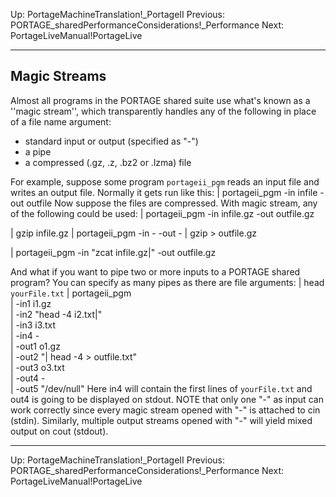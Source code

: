 Up: PortageMachineTranslation!_PortageII
Previous: PORTAGE_sharedPerformanceConsiderations!_Performance
Next: PortageLiveManual!PortageLive

-----------------------

## Magic Streams

Almost all programs in the PORTAGE shared suite use what's known as a ''magic stream'', which transparently handles any of the following in place of a file name argument:
* standard input or output (specified as "-")
* a pipe
* a compressed (.gz, .z, .bz2 or .lzma) file

For example, suppose some program `portageii_pgm` reads an input file and writes an output file. Normally it gets run like this:
| portageii_pgm -in infile -out outfile
Now suppose the files are compressed. With magic stream, any of the following could be used:
| portageii_pgm -in infile.gz -out outfile.gz

| gzip infile.gz | portageii_pgm -in - -out - | gzip > outfile.gz

| portageii_pgm -in "zcat infile.gz|" -out outfile.gz

And what if you want to pipe two or more inputs to a PORTAGE shared program?  You can specify as many pipes as there are file arguments:
|  head `yourFile.txt` | portageii_pgm \
|   -in1 i1.gz                       \
|   -in2 "head -4 i2.txt|"           \
|   -in3 i3.txt                      \
|   -in4  -                          \
|   -out1 o1.gz                      \
|   -out2 "| head -4 > outfile.txt"  \
|   -out3 o3.txt                     \
|   -out4 -                          \
|   -out5 "/dev/null"
Here in4 will contain the first lines of `yourFile.txt` and out4 is going to be displayed on stdout.  NOTE that only one "-" as input can work correctly since every magic stream opened with "-" is attached to cin (stdin). Similarly, multiple output streams opened with "-" will yield mixed output on cout (stdout).

-----------------------

Up: PortageMachineTranslation!_PortageII
Previous: PORTAGE_sharedPerformanceConsiderations!_Performance
Next: PortageLiveManual!PortageLive
